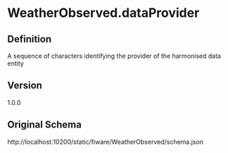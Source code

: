 # WeatherObserved.dataProvider

## Definition
A sequence of characters identifying the provider of the harmonised data entity

## Version
1.0.0

## Original Schema
http://localhost:10200/static/fiware/WeatherObserved/schema.json
